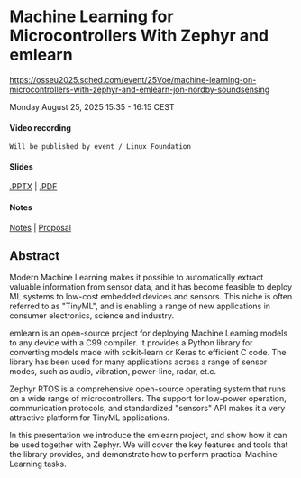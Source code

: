 
# Machine Learning for Microcontrollers With Zephyr and emlearn

https://osseu2025.sched.com/event/25Voe/machine-learning-on-microcontrollers-with-zephyr-and-emlearn-jon-nordby-soundsensing

Monday August 25, 2025 15:35 - 16:15 CEST

#### Video recording

```Will be published by event / Linux Foundation```

#### Slides
[.PPTX](<Machine Learning for Microcontrollers With Zephyr and emlearn.pptx>)
| [.PDF](<Machine Learning for Microcontrollers With Zephyr and emlearn.pdf>)

#### Notes
[Notes](./notes.md) | [Proposal](./proposal.md)


## Abstract

Modern Machine Learning makes it possible to automatically extract valuable information from sensor data,
and it has become feasible to deploy ML systems to low-cost embedded devices and sensors.
This niche is often referred to as "TinyML", and is enabling a range of new applications in consumer electronics, science and industry.

emlearn is an open-source project for deploying Machine Learning models to any device with a C99 compiler.
It provides a Python library for converting models made with scikit-learn or Keras to efficient C code.
The library has been used for many applications across a range of sensor modes,
such as audio, vibration, power-line, radar, et.c.

Zephyr RTOS is a comprehensive open-source operating system that runs on a wide range of microcontrollers.
The support for low-power operation, communication protocols,
and standardized "sensors" API makes it a very attractive platform for TinyML applications.

In this presentation we introduce the emlearn project, and show how it can be used together with Zephyr.
We will cover the key features and tools that the library provides,
and demonstrate how to perform practical Machine Learning tasks.
